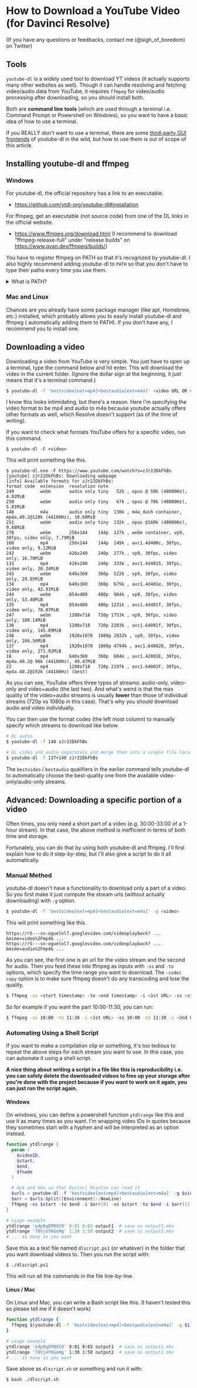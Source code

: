 # How to Download a YouTube Video (for Davinci Resolve)

(If you have any questions or feedbacks, contact me (@sigh_of_boredom) on Twitter)

## Tools

`youtube-dl` is a widely used tool to download YT videos (it actually supports many other websites as well). Though it can handle resolving and fetching video/audio data from YouTube, it requires `ffmpeg` for video/audio processing after downloading, so you should install both.

Both are **command line tools** (which are used through a terminal i.e. Command Prompt or Powershell on Windows), so you want to have a basic idea of how to use a terminal.

If you REALLY don't want to use a terminal, there are some [third-party GUI frontends](https://www.reddit.com/r/youtubedl/wiki/info-guis) of youtube-dl in the wild, but how to use them is out of scope of this article.

## Installing youtube-dl and ffmpeg

### Windows

For youtube-dl, the official repository has a link to an executable.
- https://github.com/ytdl-org/youtube-dl#installation

For ffmpeg, get an executable (not source code) from one of the DL links in the official website.

- https://www.ffmpeg.org/download.html (I recommend to download "ffmpeg-release-full" under "release builds" on https://www.gyan.dev/ffmpeg/builds/)

You have to register ffmpeg on PATH so that it's recognized by youtube-dl. I also highly recommend adding youtube-dl to `PATH` so that you don't have to type their paths every time you use them.

<details>
    <summary>What is PATH?</summary>

TL;DR: It's a list of folder paths. The executables directly under those folders are globally accessible from command line.

Be it Windows, MacOS or Linux, the system has a set of variables called "environment variables". You can create variables with arbitrary names, but some "well-known" variables are used by system programs and/or third-party programs. `PATH` variable is one of them, which contain a list of folder paths. If you add a folder to `PATH`, all the executables (binaries) directly under that folder will be accessible from everywhere by users and programs.

Let's say you downloaded youtube-dl.exe to `C:\Users\<user>\bin\youtube-dl.exe` and you want to use it in Command Prompt. You have to either type out the full absolute path `C:\Users\<user>\bin\youtube-dl.exe` or a relative path from where you are right now. But once you add the folder path `C:\Users\<user>\bin` to the `PATH` variable, you can just type `youtube-dl.exe ...` to use it.
</details>

### Mac and Linux

Chances are you already have some package manager (like apt, Homebrew, etc.) installed, which probably allows you to easily install youtube-dl and ffmpeg ( automatically adding them to PATH). If you don't have any, I recommend you to install one.

## Downloading a video

Downloading a video from YouTube is very simple. You just have to open up a terminal, type the command below and hit enter. This will download the video in the current folder. (Ignore the dollar sign at the beginning, it just means that it's a terminal command.)

```sh
$ youtube-dl -f 'bestvideo[ext=mp4]+bestaudio[ext=m4a]' <video URL OR video ID here>
```

I know this looks intimidating, but there's a reason. Here I'm specifying the video format to be mp4 and audio to m4a because youtube actually offers other formats as well, which Resolve doesn't support (as of the time of writing).

If you want to check what formats YouTube offers for a specific video, run this command.

```
$ youtube-dl -F <video>
```

This will print something like this.

```
$ youtube-dl.exe -F https://www.youtube.com/watch?v=zJr22DkFhBs
[youtube] zJr22DkFhBs: Downloading webpage
[info] Available formats for zJr22DkFhBs:
format code  extension  resolution note
249          webm       audio only tiny   52k , opus @ 50k (48000Hz), 4.02MiB
250          webm       audio only tiny   67k , opus @ 70k (48000Hz), 5.01MiB
140          m4a        audio only tiny  130k , m4a_dash container, mp4a.40.2@128k (44100Hz), 10.60MiB
251          webm       audio only tiny  132k , opus @160k (48000Hz), 9.88MiB
278          webm       256x144    144p  127k , webm container, vp9, 30fps, video only, 7.79MiB
160          mp4        256x144    144p  149k , avc1.4d400c, 30fps, video only, 9.12MiB
242          webm       426x240    240p  277k , vp9, 30fps, video only, 16.70MiB
133          mp4        426x240    240p  333k , avc1.4d4015, 30fps, video only, 20.34MiB
243          webm       640x360    360p  522k , vp9, 30fps, video only, 29.85MiB
134          mp4        640x360    360p  675k , avc1.4d401e, 30fps, video only, 42.91MiB
244          webm       854x480    480p  904k , vp9, 30fps, video only, 53.48MiB
135          mp4        854x480    480p 1231k , avc1.4d401f, 30fps, video only, 78.07MiB
247          webm       1280x718   720p 1753k , vp9, 30fps, video only, 100.14MiB
136          mp4        1280x718   720p 2283k , avc1.64001f, 30fps, video only, 145.09MiB
248          webm       1920x1078  1080p 2832k , vp9, 30fps, video only, 166.56MiB
137          mp4        1920x1078  1080p 4794k , avc1.640028, 30fps, video only, 271.92MiB
18           mp4        640x360    360p  604k , avc1.42001E, 30fps, mp4a.40.2@ 96k (44100Hz), 49.47MiB
22           mp4        1280x718   720p 2197k , avc1.64001F, 30fps, mp4a.40.2@192k (44100Hz) (best)
```

As you can see, YouTube offers three types of streams: audio-only, video-only and video+audio (the last two). And what's weird is that the max quality of the video+audio streams is usually **lower** than those of individual streams (720p vs 1080p in this case). That's why you should download audio and video individually.

You can then use the format codes (the left most column) to manually specify which streams to download like below.

```sh
# DL audio
$ youtube-dl -f 140 zJr22DkFhBs

# DL video and audio separately and merge them into a single file locally (ffmpeg is required for merging)
$ youtube-dl -f 137+140 zJr22DkFhBs
```

The `bestvideo` / `bestaudio` qualifiers in the earlier command tells youtube-dl to automatically choose the best-quality one from the available video-only/audio-only streams.

## Advanced: Downloading a specific portion of a video

Often times, you only need a short part of a video (e.g. 30:00-33:00 of a 1-hour stream). In that case, the above method is inefficient in terms of both time and storage.

Fortunately, you can do that by using both youtube-dl and ffmpeg. I'll first explain how to do it step-by-step, but I'll also give a script to do it all automatically.

### Manual Method

youtube-dl doesn't have a functionality to download only a part of a video. So you first make it just compute the stream urls (without actually downloading) with `-g` option.
```sh
$ youtube-dl -f 'bestvideo[ext=mp4]+bestaudio[ext=m4a]' -g <video>
```
This will print something like this.
```
https://r5---sn-oguelnl7.googlevideo.com/videoplayback? ... &mime=video%2Fmp4& ...
https://r5---sn-oguelnl7.googlevideo.com/videoplayback? ... &mime=audio%2Fmp4& ...
```
As you can see, the first one is an url for the video stream and the second for audio. Then you feed these into ffmpeg as inputs with `-ss` and `-to` options, which specify the time range you want to download. The `-codec copy` option is to make sure ffmpeg doesn't do any transcoding and lose the quality.

```sh
$ ffmpeg -ss <start timestamp> -to <end timestamp> -i <1st URL> -ss <start timestamp> -to <end timestamp> -i <2nd URL> -codec copy '<output filename>.mkv'
```

So for example if you want the part 10:00-11:30, you can run:

```sh
$ ffmpeg -ss 10:00 -to 11:30 -i <1st URL> -ss 10:00 -to 11:30 -i <2nd URL> -codec copy 'bla.mkv'
```

### Automating Using a Shell Script

If you want to make a compilation clip or something, it's too tedious to repeat the above steps for each stream you want to use. In this case, you can automate it using a shell script.

**A nice thing about writing a script in a file like this is reproducibility i.e. you can safely delete the downloaded videos to free up your storage after you're done with the project because if you want to work on it again, you can just run the script again.**

#### Windows

On windows, you can define a powershell function `ytdlrange` like this and use it as many times as you want. I'm wrapping video IDs in quotes because they sometimes start with a hyphen and will be interpreted as an option instead.

```powershell
function ytdlrange {
  param (
    $videoID,
    $start,
    $end,
    $fname
  )

  # mp4 and m4a so that Davinci Resolve can read it
  $urls = youtube-dl -f 'bestvideo[ext=mp4]+bestaudio[ext=m4a]' -g $videoID
  $arr = $urls.Split([Environment]::NewLine)
  ffmpeg -ss $start -to $end -i $arr[0] -ss $start -to $end -i $arr[1] -codec copy -y "$fname.mkv"
}

# usage example
ytdlrange 'edp0gEM9XC0' 0:01 0:03 output1  # save as output1.mkv
ytdlrange '70VjeYKGoHg' 1:30 1:50 output2  # save as output2.mkv
# ... as many as you want
```
Save this as a text file named `dlscript.ps1` (or whatever) in the folder that you want download videos to. Then you run the script with:
```
$ ./dlscript.ps1
```

This will run all the commands in the file line-by-line.

#### Linux / Mac

On Linux and Mac, you can write a Bash script like this. (I haven't tested this so please tell me if it doesn't work)

```sh
function ytdlrange {
  ffmpeg $(youtube-dl -f 'bestvideo[ext=mp4]+bestaudio[ext=m4a]' -g $1 | sed "s/.*/-ss $2 -to $3 -i &/") -codec copy -y $4.mkv
}

# usage example
ytdlrange 'edp0gEM9XC0' 0:01 0:03 output1  # save as output1.mkv
ytdlrange '70VjeYKGoHg' 1:30 1:50 output2  # save as output2.mkv
# ... as many as you want
```

Save above as `dlscript.sh` or something and run it with:
```
$ bash ./dlscript.sh
```
